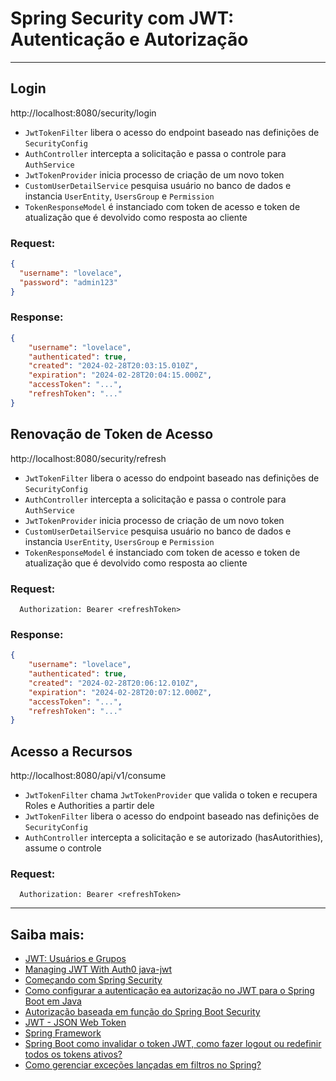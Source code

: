 # Spring Security com JWT: Autenticação e Autorização

---

## Login
http://localhost:8080/security/login

- `JwtTokenFilter` libera o acesso do endpoint baseado nas definições de `SecurityConfig`
- `AuthController` intercepta a solicitação e passa o controle para `AuthService`
- `JwtTokenProvider` inicia processo de criação de um novo token
- `CustomUserDetailService` pesquisa usuário no banco de dados e instancia `UserEntity`, `UsersGroup` e `Permission`
- `TokenResponseModel` é instanciado com token de acesso e token de atualização que é devolvido como resposta ao cliente

### Request:
```json
{ 
  "username": "lovelace",
  "password": "admin123"
}
```

### Response:
```json
{
	"username": "lovelace",
	"authenticated": true,
	"created": "2024-02-28T20:03:15.010Z",
	"expiration": "2024-02-28T20:04:15.000Z",
	"accessToken": "...",
	"refreshToken": "..."
}
```

## Renovação de Token de Acesso
http://localhost:8080/security/refresh

- `JwtTokenFilter` libera o acesso do endpoint baseado nas definições de `SecurityConfig`
- `AuthController` intercepta a solicitação e passa o controle para `AuthService`
- `JwtTokenProvider` inicia processo de criação de um novo token
- `CustomUserDetailService` pesquisa usuário no banco de dados e instancia `UserEntity`, `UsersGroup` e `Permission`
- `TokenResponseModel` é instanciado com token de acesso e token de atualização que é devolvido como resposta ao cliente

### Request:
```header
  Authorization: Bearer <refreshToken>
```

### Response:
```json
{
	"username": "lovelace",
	"authenticated": true,
	"created": "2024-02-28T20:06:12.010Z",
	"expiration": "2024-02-28T20:07:12.000Z",
	"accessToken": "...",
	"refreshToken": "..."
}
```

## Acesso a Recursos
http://localhost:8080/api/v1/consume

- `JwtTokenFilter` chama `JwtTokenProvider` que valida o token e recupera Roles e Authorities a partir dele
- `JwtTokenFilter` libera o acesso do endpoint baseado nas definições de `SecurityConfig`
- `AuthController` intercepta a solicitação e se autorizado (hasAutorithies), assume o controle

### Request:
```header
  Authorization: Bearer <refreshToken>
```

---

## Saiba mais:

- [JWT: Usuários e Grupos](https://www.javadevjournal.com/spring-security/spring-security-roles-and-permissions/)
- [Managing JWT With Auth0 java-jwt](https://www.baeldung.com/java-auth0-jwt)
- [Começando com Spring Security](https://medium.com/cwi-software/come%C3%A7ando-com-spring-security-86a3caec8c40)
- [Como configurar a autenticação ea autorização no JWT para o Spring Boot em Java](https://www.freecodecamp.org/portuguese/news/como-configurar-a-autenticacao-e-a-autorizacao-no-jwt-para-o-spring-boot-em-java/)
- [Autorização baseada em função do Spring Boot Security](https://howtodoinjava.com/spring-security/spring-boot-role-based-authorization/)
- [JWT - JSON Web Token](https://glysns.gitbook.io/spring-framework/spring-security/spring-security-e-jwt)
- [Spring Framework](https://glysns.gitbook.io/spring-framework/)
- [Spring Boot como invalidar o token JWT, como fazer logout ou redefinir todos os tokens ativos?](https://sopheamak.medium.com/springboot-how-to-invalidate-jwt-token-such-as-logout-or-reset-all-active-tokens-73f55289d47b)
- [Como gerenciar exceções lançadas em filtros no Spring?](https://stackoverflow.com/questions/34595605/how-to-manage-exceptions-thrown-in-filters-in-spring)
